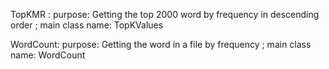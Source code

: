 TopKMR :
purpose: Getting the top 2000 word by frequency in descending order ;
main class name: TopKValues


WordCount:
purpose: Getting the word in a file by frequency ;
main class name: WordCount
